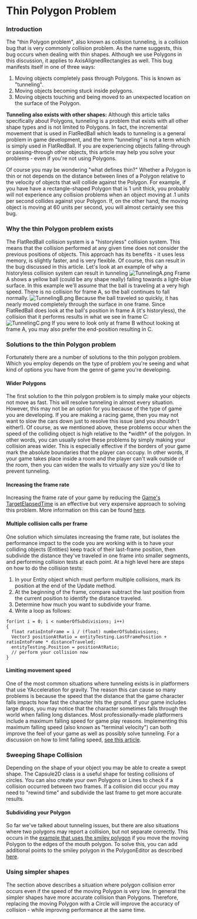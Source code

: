 # Thin Polygon Problem

### Introduction

The "thin Polygon problem", also known as collision tunneling, is a collision bug that is very commonly collision problem. As the name suggests, this bug occurs when dealing with thin shapes. Although we use Polygons in this discussion, it applies to AxisAlignedRectangles as well. This bug manifests itself in one of three ways:

1. Moving objects completely pass through Polygons. This is known as "tunneling".
2. Moving objects becoming stuck inside polygons.
3. Moving objects touching and being moved to an unexpected location on the surface of the Polygon.

**Tunneling also exists with other shapes:** Although this article talks specifically about Polygons, tunneling is a problem that exists with all other shape types and is not limited to Polygons. In fact, the incremental movement that is used in FlatRedBall which leads to tunneling is a general problem in game development, and the term "tunneling" is not a term which is simply used in FlatRedBall. If you are experiencing objects falling-through or passing-through other objects, this article may help you solve your problems - even if you're not using Polygons.

Of course you may be wondering "what defines thin?" Whether a Polygon is thin or not depends on the distance between lines of a Polygon relative to the velocity of objects that will collide against the Polygon. For example, if you have have a rectangle-shaped Polygon that is 1 unit thick, you probably will not experience any collision problems when an object moving at .1 units per second collides against your Polygon. If, on the other hand, the moving object is moving at 60 units per second, you will almost certainly see this bug.

### Why the thin Polygon problem exists

The FlatRedBall collision system is a "historyless" collision system. This means that the collision performed at any given time does not consider the previous positions of objects. This approach has its benefits - it uses less memory, is slightly faster, and is very flexible. Of course, this can result in the bug discussed in this article. Let's look at an example of why a historyless collision system can result in tunneling ![TunnelingA.png](../../../../../.gitbook/assets/migrated\_media-TunnelingA.png) Frame A shows a yellow ball (could be any shape really) falling towards a light-blue surface. In this example we'll assume that the ball is traveling at a very high speed. There is no collision for frame A, so the ball continues to fall normally. ![TunnelingB.png](../../../../../.gitbook/assets/migrated\_media-TunnelingB.png) Because the ball traveled so quickly, it has nearly moved completely through the surface in one frame. Since FlatRedBall does look at the ball's position in frame A (it's historyless), the collision that it performs results in what we see in frame C: ![TunnelingC.png](../../../../../.gitbook/assets/migrated\_media-TunnelingC.png) If you were to look only at frame B without looking at frame A, you may also prefer the end-position resulting in C.

### Solutions to the thin Polygon problem

Fortunately there are a number of solutions to the thin polygon problem. Which you employ depends on the type of problem you're seeing and what kind of options you have from the genre of game you're developing.

#### Wider Polygons

The first solution to the thin polygon problem is to simply make your objects not move as fast. This will resolve tunneling in almost every situation. However, this may not be an option for you because of the type of game you are developing. If you are making a racing game, then you may not want to slow the cars down just to resolve this issue (and you shouldn't either!). Of course, as we mentioned above, these problems occur when the speed of the colliding object is high relative to the \*width\* of the polygon. In other words, you can usually solve these problems by simply making your collision areas wider. This is especially effective if the borders of your game mark the absolute boundaries that the player can occupy. In other words, if your game takes place inside a room and the player can't walk outside of the room, then you can widen the walls to virtually any size you'd like to prevent tunneling.

#### Increasing the frame rate

Increasing the frame rate of your game by reducing the [Game's TargetElapsedTime](../../../../microsoft-xna-framework/game/targetelapsedtime.md) is an effective but very expensive approach to solving this problem. More information on this can be found [here](../../../../../frb/docs/index.php).

#### Multiple collision calls per frame

One solution which simulates increasing the frame rate, but isolates the performance impact to the code you are working with is to have your colliding objects (Entities) keep track of their last-frame position, then subdivide the distance they've traveled in one frame into smaller segments, and performing collision tests at each point. At a high level here are steps on how to do the collision tests:

1. In your Entity object which must perform multiple collisions, mark its position at the end of the Update method.
2. At the beginning of the frame, compare subtract the last position from the current position to identify the distance traveled.
3. Determine how much you want to subdivide your frame.
4. Write a loop as follows:

```
for(int i = 0; i < numberOfSubdivisions; i++)
{
  float ratioIntoFrame = i / (float) numberOfSubdivisions;
  Vector3 positionAtRatio = entityTesting.LastFramePosition + ratioIntoFrame * distanceTraveled;
  entityTesting.Position = positionAtRatio;
  // perform your collision now  
}
```

#### Limiting movement speed

One of the most common situations where tunneling exists is in platformers that use YAcceleration for gravity. The reason this can cause so many problems is because the speed that the distance that the game character falls impacts how fast the character hits the ground. If your game includes large drops, you may notice that the character sometimes falls through the world when falling long distances. Most professionally-made platformers include a maximum falling speed for game play reasons. Implementing this maximum falling speed (also known as "terminal velocity") can both improve the feel of your game as well as possibly solve tunneling. For a discussion on how to limit falling speed, [see this article](../../../../../frb/docs/index.php).

### Sweeping Shape Collision

Depending on the shape of your object you may be able to create a swept shape. The Capsule2D class is a useful shape for testing collisions of circles. You can also create your own Polygons or Lines to check if a collision occurred between two frames. If a collision did occur you may need to "rewind time" and subdivide the last frame to get more accurate results.

#### Subdividing your Polygon

So far we've talked about tunneling issues, but there are also situations where two polygons may report a collision, but not separate correctly. This occurs in the [example that uses the smiley polygon](../../../../../frb/docs/index.php#Loading\_Polygons\_from\_File\_.28.plylstx.29) if you move the moving Polygon to the edges of the mouth polygon. To solve this, you can add additional points to the smiley polygon in the PolygonEditor as described [here](../../../../../frb/docs/index.php#Add\_Point\_Button).

### Using simpler shapes

The section above describes a situation where polygon collision error occurs even if the speed of the moving Polygon is very low. In general the simpler shapes have more accurate collision than Polygons. Therefore, replacing the moving Polygon with a Circle will improve the accuracy of collision - while improving performance at the same time.

